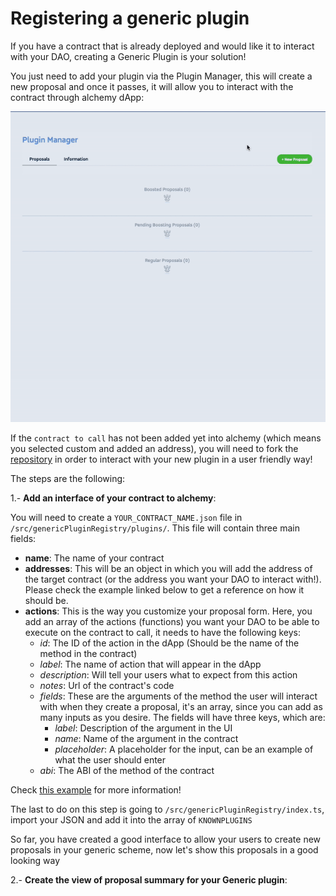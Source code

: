 # Registering a generic plugin

If you have a contract that is already deployed and would like it to interact with your DAO, creating a Generic Plugin is your solution!

You just need to add your plugin via the Plugin Manager, this will create a new proposal and once it passes, it will allow you to interact with the contract through alchemy dApp:

<p float="center">
  <img src="../../assets/examples/create-generic-plugin.gif"/>
</p>
 
 If the `contract to call` has not been added yet into alchemy (which means you selected custom and added an address), you will need to fork the [repository](https://github.com/daostack/alchemy) in order to interact with your new plugin in a user friendly way!

 The steps are the following:

1.- __Add an interface of your contract to alchemy__:

You will need to create a `YOUR_CONTRACT_NAME.json` file in `/src/genericPluginRegistry/plugins/`. This file will contain three main fields:

  - **name**: The name of your contract
  - **addresses**: This will be an object in which you will add the address of the target contract (or the address you want your DAO to interact with!). Please check the example linked below to get a reference on how it should be.
  - **actions**: This is the way you customize your proposal form. Here, you add an array of the actions (functions) you want your DAO to be able to execute on the contract to call, it needs to have the following keys:
      - _id_: The ID of the action in the dApp (Should be the name of the method in the contract)
      - _label_: The name of action that will appear in the dApp
      - _description_: Will tell your users what to expect from this action
      - _notes_: Url of the contract's code
      - _fields_: These are the arguments of the method the user will interact with when they create a proposal, it's an array, since you can add as many inputs as you desire. The fields will have three keys, which are:
          - _label_: Description of the argument in the UI
          - _name_: Name of the argument in the contract
          - _placeholder_: A placeholder for the input, can be an example of what the user should enter
      - _abi_: The ABI of the method of the contract

Check [this example](https://github.com/daostack/alchemy/src/genericPluginRegistry/plugins/CO2ken.json) for more information!

The last to do on this step is going to `/src/genericPluginRegistry/index.ts`, import your JSON and add it into the array of `KNOWNPLUGINS`

So far, you have created a good interface to allow your users to create new proposals in your generic scheme, now let's show this proposals in a good looking way

2.- __Create the view of proposal summary for your Generic plugin__:

